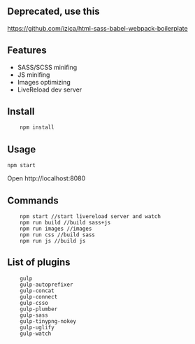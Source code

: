 ## Deprecated, use this
https://github.com/izica/html-sass-babel-webpack-boilerplate

## Features
* SASS/SCSS minifing
* JS minifing
* Images optimizing
* LiveReload dev server

## Install
```bash
    npm install
```

## Usage
```
npm start
```

Open http://localhost:8080

## Commands
```
    npm start //start livereload server and watch
    npm run build //build sass+js
    npm run images //images
    npm run css //build sass
    npm run js //build js
```

## List of plugins
```
    gulp
    gulp-autoprefixer
    gulp-concat
    gulp-connect
    gulp-csso
    gulp-plumber
    gulp-sass
    gulp-tinypng-nokey
    gulp-uglify
    gulp-watch
```
